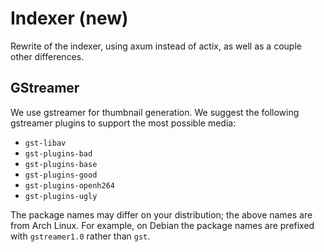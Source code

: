 # Indexer (new)

Rewrite of the indexer, using axum instead of actix, as well as a couple other differences.

## GStreamer

We use gstreamer for thumbnail generation. We suggest the following gstreamer plugins to support the most possible media:

- `gst-libav`
- `gst-plugins-bad`
- `gst-plugins-base`
- `gst-plugins-good`
- `gst-plugins-openh264`
- `gst-plugins-ugly`

The package names may differ on your distribution; the above names are from Arch Linux. For example, on Debian the package names are prefixed with `gstreamer1.0` rather than `gst`.
